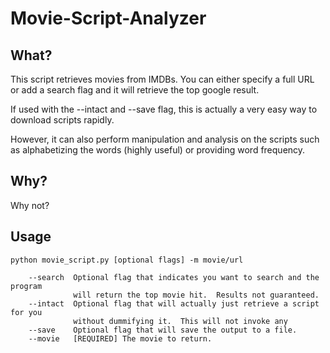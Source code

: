 # Movie-Script-Analyzer

## What?

This script retrieves movies from IMDBs.  You can either specify a full URL or add a search flag and it will retrieve the top google result.

If used with the --intact and --save flag, this is actually a very easy way to download scripts rapidly.  

However, it can also perform manipulation and analysis on the scripts such as alphabetizing the words (highly useful) or providing word frequency.

## Why?

Why not?

## Usage

```
python movie_script.py [optional flags] -m movie/url

	--search  Optional flag that indicates you want to search and the program 
			  will return the top movie hit.  Results not guaranteed.
	--intact  Optional flag that will actually just retrieve a script for you
			  without dummifying it.  This will not invoke any 
	--save    Optional flag that will save the output to a file.
	--movie   [REQUIRED] The movie to return.
```

